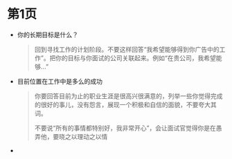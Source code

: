 # 第1页
* 你的长期目标是什么？

  > 回到寻找工作的计划阶段。不要这样回答“我希望能够得到你广告中的工作”。把你的目标与你面试的公司关联起来。例如“在贵公司，我希望能够...”
  >

* 目前位置在工作中是多么的成功

  > 你要回答目前为止的职业生涯是很高兴很满意的，列举一些你觉得完成的很好的事儿，没有怨言，展现一个积极和自信的面貌，不要夸大其词。
  >
  > 不要说“所有的事情都特别好，我非常开心”，会让面试官觉得你是在愚弄他，要晓之以理动之以情

* ​
